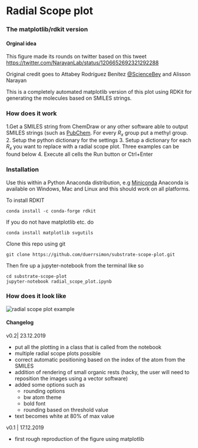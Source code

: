 # Radial Scope plot 
### The matplotlib/rdkit version

#### Orginal idea
This figure made its rounds on twitter based on this tweet https://twitter.com/NarayanLab/status/1206652692321292288

Original credit goes to Attabey Rodríguez Benítez [@ScienceBey](https://twitter.com/ScienceBay) and Alisson Narayan 

This is a completely automated matplotlib version of this plot using RDKit for generating the molecules based on SMILES strings.

### How does it work

1.Get a SMILES string from ChemDraw  or any other software able to output SMILES strings (such as [PubChem](https://pubchem.ncbi.nlm.nih.gov/edit3/index.html).
For every $R_x$ group put a methyl group.
2. Setup the python dictionary for the settings
3. Setup a dictionary for each $R_x$ you want to replace with a radial scope plot. Three examples can be found below
4. Execute all cells the Run button or Ctrl+Enter

### Installation

Use this within a Python Anaconda distribution, e.g [Miniconda](https://docs.conda.io/en/latest/miniconda.html)
Anaconda is available on Windows, Mac and Linux and this should work on all platforms.

To install RDKIT

    conda install -c conda-forge rdkit

If you do not have matplotlib etc. do

    conda install matplotlib svgutils

Clone this repo using git

    git clone https://github.com/duerrsimon/substrate-scope-plot.git

Then fire up a jupyter-notebook from the terminal like so

    cd substrate-scope-plot
    jupyter-notebook radial_scope_plot.ipynb
    
### How does it look like
![radial scope plot example](https://raw.githubusercontent.com/duerrsimon/substrate-scope-plot/master/substrate_scope_replaced.svg?sanitize=true "radial scope plot example")


#### Changelog 
v0.2| 23.12.2019
- put all the plotting in a class that is called from the notebook
- multiple radial scope plots possible 
- correct automatic positioning based on the index of the atom from the SMILES
- addition of rendering of small organic rests (hacky, the user will need to reposition the images using a vector software)
- added some options such as
    - rounding options
    - bw atom theme
    - bold font
    - rounding based on threshold value
- text becomes white at 80% of max value

v0.1 | 17.12.2019
- first rough reproduction of the figure using matplotlib
